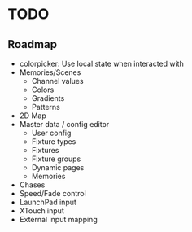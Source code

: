 # TODO

## Roadmap

- colorpicker: Use local state when interacted with
- Memories/Scenes
  - Channel values
  - Colors
  - Gradients
  - Patterns
- 2D Map
- Master data / config editor
  - User config
  - Fixture types
  - Fixtures
  - Fixture groups
  - Dynamic pages
  - Memories
- Chases
- Speed/Fade control
- LaunchPad input
- XTouch input
- External input mapping
